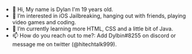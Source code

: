 - 👋 Hi, My name is Dylan I'm 19 years old.
- 👀 I’m interested in iOS Jailbreaking, hanging out with friends, playing video games and coding.
- 🌱 I’m currently learning more HTML, CSS and a little bit of Java.
- 📫 How do you reach out to me?: Add Dylbin#8255 on discord or message me on twitter (@hitechtalk999).

<!---
Dylbin/Dylbin is a ✨ special ✨ repository because its `README.md` (this file) appears on your GitHub profile.
You can click the Preview link to take a look at your changes.
--->

